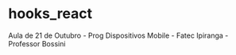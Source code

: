# hooks_react
Aula de 21 de Outubro - Prog Dispositivos Mobile - Fatec Ipiranga - Professor Bossini
